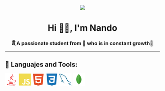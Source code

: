 <div id="header" align="center">
    <!--<img src="https://media.giphy.com/media/lpO2yW1AThAcXsZMxZ/giphy.gif" width="300px">-->
    <!-- <img src="https://www.themasterpicks.com/wp-content/uploads/2020/04/22b22287602523.5dbd29081561d.gif" width="750px"> -->
    <img src="https://wallpaperaccess.com/full/8351153.gif](https://gifdb.com/images/high/pixel-art-china-town-t2jrxaqaxu37yecj.gif" width=750px">
    <h1 align="center">Hi 👋🏼, I'm Nando</h1>
    <h3 align="center">ຊື່ A passionate student from 🥘 who is in constant growth🌱</h3>
</div>
<hr/>
<div align="left">
    <h2>🔨 Languajes and Tools:</h2>
    <div align="left">
        <img src="https://github.com/devicons/devicon/blob/master/icons/java/java-plain.svg" width="40" heigth="40" />
       <!-- <img src="https://github.com/devicons/devicon/blob/master/icons/android/android-plain.svg" width="40" heigth="40" /> -->
        <img src="https://github.com/devicons/devicon/blob/master/icons/javascript/javascript-plain.svg" width="40" heigth="40" />
        <img src="https://github.com/devicons/devicon/blob/master/icons/html5/html5-plain.svg" width="40" heigth="40" />
        <img src="https://github.com/devicons/devicon/blob/master/icons/css3/css3-plain.svg" width="40" heigth="40" />
        <img src="https://github.com/devicons/devicon/blob/master/icons/mysql/mysql-plain.svg" width="40" heigth="40" />
        <img src="https://github.com/devicons/devicon/blob/master/icons/mongodb/mongodb-original.svg" width="40" heigth="40" />
    </div>
</div>
<br/>
